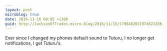 ```yaml
---
layout: post
microblog: true
date: 2016-11-16 00:05 +1300
guid: http://JacksonOfTrades.micro.blog/2016/11/15/t798482021974622208.html
---
```

Ever since I changed my phones default sound to Tuturu, I no longer get notifications, I get Tuturu's.
